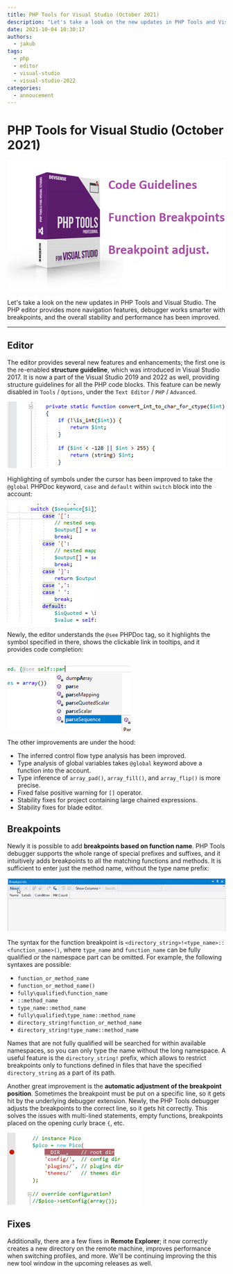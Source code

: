 ```yaml
---
title: PHP Tools for Visual Studio (October 2021)
description: "Let's take a look on the new updates in PHP Tools and Visual Studio."
date: 2021-10-04 10:30:17
authors:
  - jakub
tags:
  - php
  - editor
  - visual-studio
  - visual-studio-2022
categories:
  - annoucement
---
```


# PHP Tools for Visual Studio (October 2021)

![Cover Image](imgs/phptools-v1-56-oct.png)

Let's take a look on the new updates in PHP Tools and Visual Studio. The PHP editor provides more navigation features, debugger works smarter with breakpoints, and the overall stability and performance has been improved.

<!-- more -->

---

## Editor

The editor provides several new features and enhancements; the first one is the re-enabled **structure guideline**, which was introduced in Visual Studio 2017. It is now a part of the Visual Studio 2019 and 2022 as well, providing structure guidelines for all the PHP code blocks. This feature can be newly disabled in `Tools` / `Options`, under the `Text Editor` / `PHP` / `Advanced`.

![structure guidelines](imgs/guidelines-vs-php.png)

Highlighting of symbols under the cursor has been improved to take the `@global` PHPDoc keyword, `case` and `default` within `switch` block into the account:

![highlight case and default](imgs/highlight-case.png)

Newly, the editor understands the `@see` PHPDoc tag, so it highlights the symbol specified in there, shows the clickable link in tooltips, and it provides code completion:

![completion after @see PHPDoc](imgs/completion-after-see-phpdoc.png)

The other improvements are under the hood:

- The inferred control flow type analysis has been improved.
- Type analysis of global variables takes `@global` keyword above a function into the account.
- Type inference of `array_pad()`, `array_fill()`, and `array_flip()` is more precise.
- Fixed false positive warning for `[]` operator.
- Stability fixes for project containing large chained expressions.
- Stability fixes for blade editor.

## Breakpoints

Newly it is possible to add **breakpoints based on function name**. PHP Tools debugger supports the whole range of special prefixes and suffixes, and it intuitively adds breakpoints to all the matching functions and methods. It is sufficient to enter just the method name, without the type name prefix:

![Image description](imgs/vs-php-function-breakpoint.gif)

The syntax for the function breakpoint is `<directory_string>!<type_name>::<function_name>()`, where `type_name` and `function_name` can be fully qualified or the namespace part can be omitted. For example, the following syntaxes are possible:

- `function_or_method_name`
- `function_or_method_name()`
- `fully\qualified\function_name`
- `::method_name`
- `type_name::method_name`
- `fully\qualified\type_name::method_name`
- `directory_string!function_or_method_name`
- `directory_string!type_name::method_name`

Names that are not fully qualified will be searched for within available namespaces, so you can only type the name without the long namespace. A useful feature is the `directory_string!` prefix, which allows to restrict breakpoints only to functions defined in files that have the specified `directory_string` as a part of its path.

Another great improvement is the **automatic adjustment of the breakpoint position**. Sometimes the breakpoint must be put on a specific line, so it gets hit by the underlying debugger extension. Newly, the PHP Tools debugger adjusts the breakpoints to the correct line, so it gets hit correctly. This solves the issues with multi-lined statements, empty functions, breakpoints placed on the opening curly brace `{`, etc.

![breakpoint position adjusted](imgs/vs-php-breakpoint-position-override.gif)

## Fixes

Additionally, there are a few fixes in **Remote Explorer**; it now correctly creates a new directory on the remote machine, improves performance when switching profiles, and more. We'll be continuing improving the this new tool window in the upcoming releases as well.



